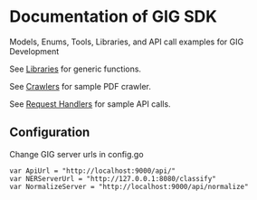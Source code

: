 # Documentation of GIG SDK
Models, Enums, Tools, Libraries, and API call examples for GIG Development

See [Libraries](libraries/README.md) for generic functions.

See [Crawlers](pdf_crawler/README.md) for sample PDF crawler.

See [Request Handlers](request_handlers/README.md) for sample API calls.

## Configuration
Change GIG server urls in config.go

    var ApiUrl = "http://localhost:9000/api/"
    var NERServerUrl = "http://127.0.0.1:8080/classify"
    var NormalizeServer = "http://localhost:9000/api/normalize"